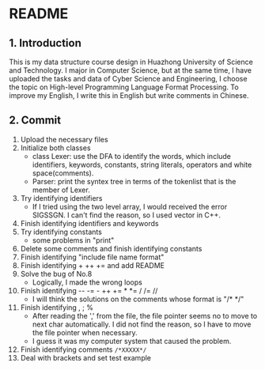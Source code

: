 # README

## 1. Introduction

This is my data structure course design in Huazhong University of Science and Technology. I major in Computer Science, but at the same time, I have uploaded the tasks and data of Cyber Science and Engineering, I choose the topic on High-level Programming Language Format Processing. To improve my English, I write this in English but write comments in Chinese.

## 2. Commit

1. Upload the necessary files
2. Initialize both classes
   - class Lexer: use the DFA to identify the words, which include identifiers, keywords, constants, string literals, operators and white space(comments).
   - Parser: print the syntex tree in terms of the tokenlist that is the member of Lexer.
3. Try identifying identifiers
   - If I tried using the two level array, I would received the error SIGSSGN. I can't find the reason, so I used vector in C++.
4. Finish identifying identifiers and keywords
5. Try identifying constants
   - some problems in "print"
6. Delete some comments and finish identifying constants
7. Finish identifying "include file name format"
8. Finish identifying + ++ += and add README
9. Solve the bug of No.8
   - Logically, I made the wrong loops
10. Finish identifying -- -= - ++ += * *= / /= // 
    - I will think the solutions on the comments whose format is "/*    */"
11. Finish identifying , ; %
    - After reading the ',' from the file, the file pointer seems no to move to next char automatically. I did not find the reason, so I have to move the file pointer when necessary.
    - I guess it was my computer system that caused the problem.
12. Finish identifying comments `/*XXXXX*/`
13. Deal with brackets and set test example
